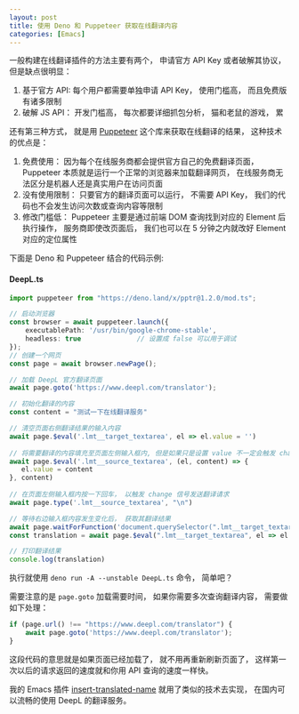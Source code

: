 ```yaml
---
layout: post
title: 使用 Deno 和 Puppeteer 获取在线翻译内容
categories: [Emacs]
---
```


一般构建在线翻译插件的方法主要有两个， 申请官方 API Key 或者破解其协议， 但是缺点很明显：
1. 基于官方 API: 每个用户都需要单独申请 API Key， 使用门槛高， 而且免费版有诸多限制
2. 破解 JS API： 开发门槛高， 每次都要详细抓包分析， 猫和老鼠的游戏， 累

还有第三种方式， 就是用 [Puppeteer](https://pptr.dev) 这个库来获取在线翻译的结果， 这种技术的优点是：
1. 免费使用： 因为每个在线服务商都会提供官方自己的免费翻译页面， Puppeteer 本质就是运行一个正常的浏览器来加载翻译网页， 在线服务商无法区分是机器人还是真实用户在访问页面
2. 没有使用限制： 只要官方的翻译页面可以运行， 不需要 API Key， 我们的代码也不会发生访问次数或查询内容等限制
3. 修改门槛低： Puppeteer 主要是通过前端 DOM 查询找到对应的 Element 后执行操作， 服务商即使改页面后， 我们也可以在 5 分钟之内就改好 Element 对应的定位属性

下面是 Deno 和 Puppeteer 结合的代码示例:

#### DeepL.ts
```typescript
import puppeteer from "https://deno.land/x/pptr@1.2.0/mod.ts";

// 启动浏览器
const browser = await puppeteer.launch({
    executablePath: '/usr/bin/google-chrome-stable',
    headless: true              // 设置成 false 可以用于调试
});
// 创建一个网页
const page = await browser.newPage();

// 加载 DeepL 官方翻译页面
await page.goto('https://www.deepl.com/translator');

// 初始化翻译的内容
const content = "测试一下在线翻译服务"

// 清空页面右侧翻译结果的输入内容
await page.$eval('.lmt__target_textarea', el => el.value = '')
    
// 将需要翻译的内容填充至页面左侧输入框内, 但是如果只是设置 value 不一定会触发 change 信号, 所以下一步很关键
await page.$eval('.lmt__source_textarea', (el, content) => {
   el.value = content
}, content)
    
// 在页面左侧输入框内按一下回车， 以触发 change 信号发送翻译请求
await page.type('.lmt__source_textarea', "\n") 

// 等待右边输入框内容发生变化后， 获取其翻译结果
await page.waitForFunction('document.querySelector(".lmt__target_textarea").value != ""');
const translation = await page.$eval(".lmt__target_textarea", el => el.value.trim())

// 打印翻译结果
console.log(translation)
```

执行就使用 `deno run -A --unstable DeepL.ts` 命令， 简单吧？

需要注意的是 `page.goto` 加载需要时间， 如果你需要多次查询翻译内容， 需要做如下处理：

```typescript
if (page.url() !== "https://www.deepl.com/translator") {
    await page.goto('https://www.deepl.com/translator');
}
```

这段代码的意思就是如果页面已经加载了， 就不用再重新刷新页面了， 这样第一次以后的请求返回的速度就和你用 API 查询的速度一样快。

我的 Emacs 插件 [insert-translated-name](https://github.com/manateelazycat/insert-translated-name) 就用了类似的技术去实现， 在国内可以流畅的使用 DeepL 的翻译服务。
